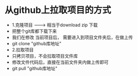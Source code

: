 # 从github上拉取项目的方式
+ 1.克隆项目 ---> 相当于download zip 下载
 + 把整个git库都下载下来
 + 我们在修改 当前项目后， 需要进入到项目文件夹后，在做上传
 + git clone "github库地址"
+ 2.拉取项目
 + 只拷贝项目，不会拉取项目文件库
 + 修改文件代码后，直接在当前文件夹内做上传即可
 + git pull "github库地址"